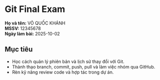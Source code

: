 # Git Final Exam

**Họ và tên:** VÕ QUỐC KHÁNH  
**MSSV:** 12345678  
**Ngày làm bài:** 2025-10-02  

## Mục tiêu
- Học cách quản lý phiên bản và lịch sử thay đổi với Git.  
- Thành thạo branch, commit, push, pull và làm việc nhóm qua GitHub.  
- Rèn kỹ năng review code và hợp tác trong dự án.  
